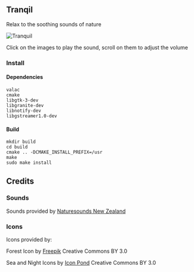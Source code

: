 ## Tranqil

Relax to the soothing sounds of nature 

![Tranquil](http://i.imgur.com/mCdMSzv.png)

Click on the images to play the sound, scroll on them to adjust the volume

### Install 
#### Dependencies  

 	valac 
	cmake 
	libgtk-3-dev 
	libgranite-dev
	libnotify-dev
	libgstreamer1.0-dev

#### Build 

	mkdir build
	cd build
	cmake .. -DCMAKE_INSTALL_PREFIX=/usr
	make
	sudo make install

## Credits

### Sounds

Sounds provided by [Naturesounds New Zealand](http://naturesounds.co.nz)

### Icons

Icons provided by: 

Forest Icon by [Freepik](http://www.freepik.com) Creative Commons BY 3.0

Sea and Night Icons by [Icon Pond]("http://www.flaticon.com/authors/popcorns-arts") Creative Commons BY 3.0


